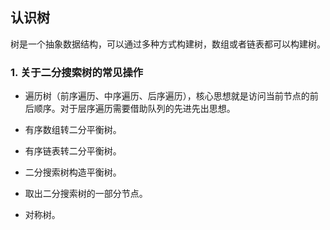 ## 认识树
树是一个抽象数据结构，可以通过多种方式构建树，数组或者链表都可以构建树。

### 1. 关于二分搜索树的常见操作

- 遍历树（前序遍历、中序遍历、后序遍历），核心思想就是访问当前节点的前后顺序。对于层序遍历需要借助队列的先进先出思想。

- 有序数组转二分平衡树。

- 有序链表转二分平衡树。

- 二分搜索树构造平衡树。

- 取出二分搜索树的一部分节点。

- 对称树。 